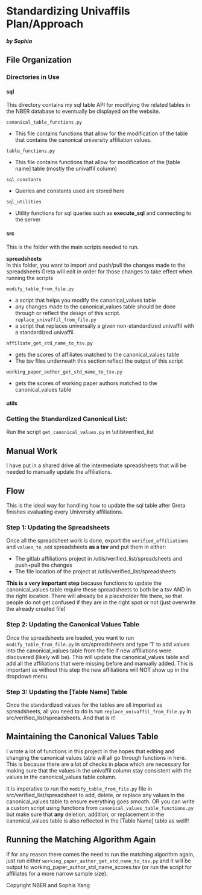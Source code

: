 # **Standardizing Univaffils Plan/Approach**
##### by Sophia 

## File Organization 

### Directories in Use
#### sql
This directory contains my sql table API for modifying the related tables in the NBER database to eventually be displayed on the website.

`canonical_table_functions.py` 
* This file contains functions that allow for the modification of the table that contains the canonical university affiliation values.                

`table_functions.py` 
* This file contains functions that allow for modification of the [table name] table (mostly the univaffil column) 

`sql_constants`
* Queries and constants used are stored here

`sql_utilities`
* Utility functions for sql queries such as **execute_sql** and connecting to the server

#### src
This is the folder with the main scripts needed to run.

**spreadsheets**  
In this folder, you want to import and push/pull the changes made to the spreadsheets Greta will edit in order for those changes to take effect when running the scripts   

`modify_table_from_file.py`
* a script that helps you modify the canonical_values table 
* any changes made to the canonical_values table should be done through or reflect the design of this script.
`replace_univaffil_from_file.py`
* a script that replaces universally a given non-standardized univaffil with a standardized univaffil. 

`affiliate_get_std_name_to_tsv.py`
* gets the scores of affiliates matched to the canonical_values table
* The tsv files underneath this section reflect the output of this script

`working_paper_author_get_std_name_to_tsv.py`
* gets the scores of working paper authors matched to the canonical_values table

#### utils

### **Getting the Standardized Canonical List:**
Run the script `get_canonical_values.py` in \utils\verified_list 

## **Manual Work**
I have put in a shared drive all the intermediate spreadsheets that will be needed to manually update the affiliations.

## **Flow**
This is the ideal way for handling how to update the sql table after Greta finishes evaluating every University affiliations. 

### Step 1: Updating the Spreadsheets
Once all the spreadsheet work is done, export the `verified_affiliations` and `values_to_add` spreadsheets **as a tsv** and put them in either:
*  The gitlab affiliations project in /utils/verified_list/spreadsheets and push+pull the changes 
*  The file location of the project at /utils/verified_list/spreadsheets 

**This is a very important step** because functions to update the canonical_values table require these spreadsheets to both be a tsv AND in the right location. There will already be a placeholder file there, so that people do not get confused if they are in the right spot or not (just overwrite the already created file)

### Step 2: Updating the Canonical Values Table 
Once the spreadsheets are loaded, you want to run `modify_table_from_file.py` in src/spreadsheets and type '1' to add values into the canonical_values table from the file if new affiliations were discovered (likely will be).
This will update the canonical_values table and add all the affiliations that were missing before and manually added. This is important as without this step the new affiliations will NOT show up in the dropdown menu. 

### Step 3: Updating the [Table Name] Table
Once the standardized values for the tables are all imported as spreadsheets, all you need to do is run `replace_univaffil_from_file.py` in src/verified_list/spreadsheets.
And that is it!

## Maintaining the Canonical Values Table
I wrote a lot of functions in this project in the hopes that editing and changing the canonical values table will all go through functions in here. This is because there are a lot of checks in place which are necessary for making sure that the values in the univaffil column stay consistent with the values in the canonical_values table column.

It is imperative to run the `modify_table_from_file.py` file in src/verified_list/spreadsheet to add, delete, or replace any values in the canonical_values table to ensure everything goes smooth. 
OR you can write a custom script using functions from `canonical_values_table_functions.py` but make sure that **any** deletion, addition, or replacement in the canonical_values table is also reflected in the [Table Name] table as well!!

## Running the Matching Algorithm Again
If for any reason there comes the need to run the matching algorithm again, just run either `working_paper_author_get_std_name_to_tsv.py` and it will be output to working_paper_author_std_name_scores.tsv (or run the script for affiliates for a more narrow sample size). 

Copyright NBER and Sophia Yang 
